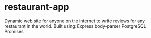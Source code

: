 # restaurant-app
Dynamic web site for anyone on the internet to write reviews for any restaurant in the world. Built using:  Express body-parser PostgreSQL Promises

